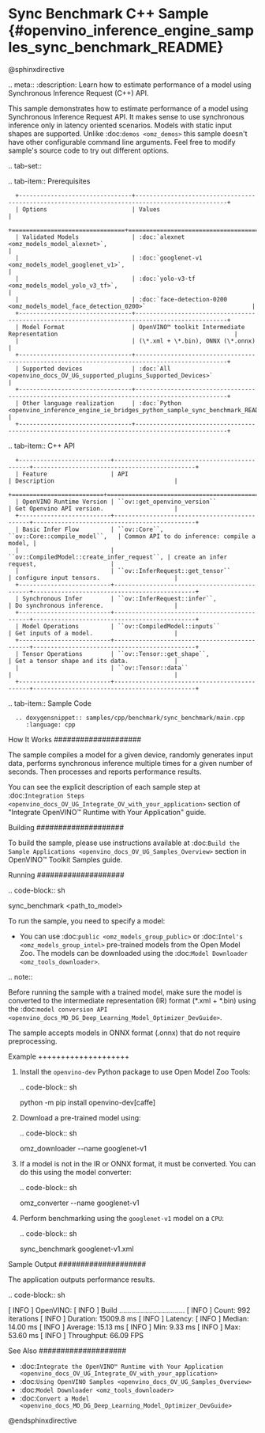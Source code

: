 # Sync Benchmark C++ Sample {#openvino_inference_engine_samples_sync_benchmark_README}

@sphinxdirective

.. meta::
   :description: Learn how to estimate performance of a model using Synchronous Inference Request (C++) API.

This sample demonstrates how to estimate performance of a model using Synchronous Inference Request API. It makes sense to use synchronous inference only in latency oriented scenarios. Models with static input shapes are supported. Unlike :doc:`demos <omz_demos>` this sample doesn't have other configurable command line arguments. Feel free to modify sample's source code to try out different options.


.. tab-set::

   .. tab-item:: Prerequisites 

      +--------------------------------+------------------------------------------------------------------------------------------------+
      | Options                        | Values                                                                                         |
      +================================+================================================================================================+
      | Validated Models               | :doc:`alexnet <omz_models_model_alexnet>`,                                                     |
      |                                | :doc:`googlenet-v1 <omz_models_model_googlenet_v1>`,                                           |
      |                                | :doc:`yolo-v3-tf <omz_models_model_yolo_v3_tf>`,                                               |
      |                                | :doc:`face-detection-0200 <omz_models_model_face_detection_0200>`                              |
      +--------------------------------+------------------------------------------------------------------------------------------------+
      | Model Format                   | OpenVINO™ toolkit Intermediate Representation                                                  |
      |                                | (\*.xml + \*.bin), ONNX (\*.onnx)                                                              |
      +--------------------------------+------------------------------------------------------------------------------------------------+
      | Supported devices              | :doc:`All <openvino_docs_OV_UG_supported_plugins_Supported_Devices>`                           |
      +--------------------------------+------------------------------------------------------------------------------------------------+
      | Other language realization     | :doc:`Python <openvino_inference_engine_ie_bridges_python_sample_sync_benchmark_README>`       |
      +--------------------------------+------------------------------------------------------------------------------------------------+

   .. tab-item:: C++ API

      +--------------------------+----------------------------------------------+----------------------------------------------+
      | Feature                  | API                                          | Description                                  |
      +==========================+==============================================+==============================================+
      | OpenVINO Runtime Version | ``ov::get_openvino_version``                 | Get Openvino API version.                    |
      +--------------------------+----------------------------------------------+----------------------------------------------+
      | Basic Infer Flow         | ``ov::Core``, ``ov::Core::compile_model``,   | Common API to do inference: compile a model, |
      |                          | ``ov::CompiledModel::create_infer_request``, | create an infer request,                     |
      |                          | ``ov::InferRequest::get_tensor``             | configure input tensors.                     |
      +--------------------------+----------------------------------------------+----------------------------------------------+
      | Synchronous Infer        | ``ov::InferRequest::infer``,                 | Do synchronous inference.                    |
      +--------------------------+----------------------------------------------+----------------------------------------------+
      | Model Operations         | ``ov::CompiledModel::inputs``                | Get inputs of a model.                       |
      +--------------------------+----------------------------------------------+----------------------------------------------+
      | Tensor Operations        | ``ov::Tensor::get_shape``,                   | Get a tensor shape and its data.             |
      |                          | ``ov::Tensor::data``                         |                                              |
      +--------------------------+----------------------------------------------+----------------------------------------------+

   .. tab-item:: Sample Code 

      .. doxygensnippet:: samples/cpp/benchmark/sync_benchmark/main.cpp
         :language: cpp

How It Works
####################

The sample compiles a model for a given device, randomly generates input data, performs synchronous inference multiple times for a given number of seconds. Then processes and reports performance results.

You can see the explicit description of
each sample step at :doc:`Integration Steps <openvino_docs_OV_UG_Integrate_OV_with_your_application>` section of "Integrate OpenVINO™ Runtime with Your Application" guide.

Building
####################

To build the sample, please use instructions available at :doc:`Build the Sample Applications <openvino_docs_OV_UG_Samples_Overview>` section in OpenVINO™ Toolkit Samples guide.

Running
####################

.. code-block:: sh

   sync_benchmark <path_to_model>


To run the sample, you need to specify a model:

- You can use :doc:`public <omz_models_group_public>` or :doc:`Intel's <omz_models_group_intel>` pre-trained models from the Open Model Zoo. The models can be downloaded using the :doc:`Model Downloader <omz_tools_downloader>`.

.. note::

   Before running the sample with a trained model, make sure the model is converted to the intermediate representation (IR) format (\*.xml + \*.bin) using the :doc:`model conversion API <openvino_docs_MO_DG_Deep_Learning_Model_Optimizer_DevGuide>`.

   The sample accepts models in ONNX format (.onnx) that do not require preprocessing.

Example
++++++++++++++++++++

1. Install the ``openvino-dev`` Python package to use Open Model Zoo Tools:

   .. code-block:: sh

      python -m pip install openvino-dev[caffe]


2. Download a pre-trained model using:

   .. code-block:: sh

      omz_downloader --name googlenet-v1


3. If a model is not in the IR or ONNX format, it must be converted. You can do this using the model converter:

   .. code-block:: sh

      omz_converter --name googlenet-v1


4. Perform benchmarking using the ``googlenet-v1`` model on a ``CPU``:

   .. code-block:: sh

      sync_benchmark googlenet-v1.xml


Sample Output
####################

The application outputs performance results.

.. code-block:: sh

   [ INFO ] OpenVINO:
   [ INFO ] Build ................................. <version>
   [ INFO ] Count:      992 iterations
   [ INFO ] Duration:   15009.8 ms
   [ INFO ] Latency:
   [ INFO ]        Median:     14.00 ms
   [ INFO ]        Average:    15.13 ms
   [ INFO ]        Min:        9.33 ms
   [ INFO ]        Max:        53.60 ms
   [ INFO ] Throughput: 66.09 FPS


See Also
####################

* :doc:`Integrate the OpenVINO™ Runtime with Your Application <openvino_docs_OV_UG_Integrate_OV_with_your_application>`
* :doc:`Using OpenVINO Samples <openvino_docs_OV_UG_Samples_Overview>`
* :doc:`Model Downloader <omz_tools_downloader>`
* :doc:`Convert a Model <openvino_docs_MO_DG_Deep_Learning_Model_Optimizer_DevGuide>`

@endsphinxdirective
